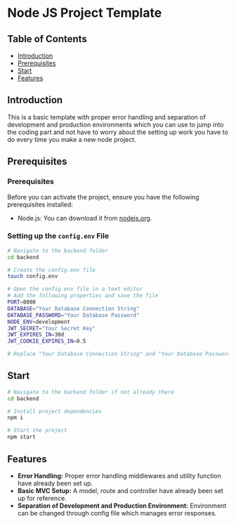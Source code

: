 # Node JS Project Template

## Table of Contents

- [Introduction](#introduction)
- [Prerequisites](#prerequisites)
- [Start](#start)
- [Features](#features)

## Introduction

This is a basic template with proper error handling and separation of development and production environments which you can use to jump into the coding part and not have to worry about the setting up work you have to do every time you make a new node project.

## Prerequisites

### Prerequisites

Before you can activate the project, ensure you have the following prerequisites installed:

- Node.js: You can download it from [nodejs.org](https://nodejs.org/).

### Setting up the `config.env` File

```bash
# Navigate to the backend folder
cd backend

# Create the config.env file
touch config.env

```

```bash
# Open the config.env file in a text editor
# Add the following properties and save the file
PORT=8000
DATABASE="Your Database Connection String"
DATABASE_PASSWORD="Your Database Password"
NODE_ENV=development
JWT_SECRET="Your Secret Key"
JWT_EXPIRES_IN=30d
JWT_COOKIE_EXPIRES_IN=0.5

# Replace "Your Database Connection String" and "Your Database Password" with the actual database connection string and password you intend to use. Also, set your preferred values for JWT_SECRET, JWT_EXPIRES_IN, and JWT_COOKIE_EXPIRES_IN.

```

## Start

```bash
# Navigate to the backend folder if not already there
cd backend

# Install project dependencies
npm i

# Start the project
npm start

```

## Features

- **Error Handling:** Proper error handling middlewares and utility function have already been set up.
- **Basic MVC Setup:** A model, route and controller have already been set up for reference.
- **Separation of Development and Production Environment:** Environment can be changed through config file which manages error responses.

